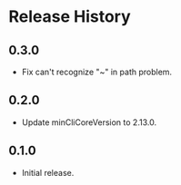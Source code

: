 Release History
===============

0.3.0
-----
* Fix can't recognize "~" in path problem.

0.2.0
-----
* Update minCliCoreVersion to 2.13.0.

0.1.0
-----
* Initial release.
